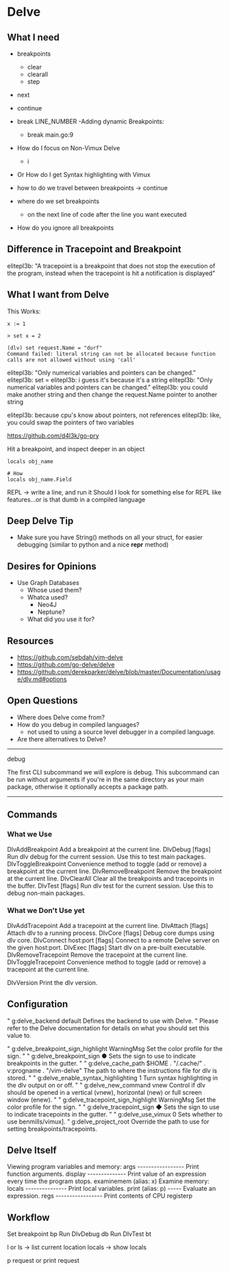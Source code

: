 # Delve

## What I need

- breakpoints
  - clear
  - clearall
  - step
- next
- continue
- break LINE_NUMBER
  -Adding dynamic Breakpoints:
    - break main.go:9

- How do I focus on Non-Vimux Delve
  - i
- Or How do I get Syntax highlighting with Vimux
- how to do we travel between breakpoints
  -> continue
- where do we set breakpoints
  - on the next line of code after the line you want
  executed
- How do you ignore all breakpoints




## Difference in Tracepoint and Breakpoint

elitepl3b: "A tracepoint is a breakpoint that does not stop the execution of the program, instead when the tracepoint is hit a notification is displayed"

## What I want from Delve

This Works:
```
x := 1

> set x = 2
```

```
(dlv) set request.Name = "durf"
Command failed: literal string can not be allocated because function calls are not allowed without using 'call'
```
elitepl3b: "Only numerical variables and pointers can be changed."
elitepl3b: set <variable> = <value>
elitepl3b: i guess it's because it's a string
elitepl3b: "Only numerical variables and pointers can be changed."
elitepl3b: you could make another string and then change the request.Name pointer to another string

elitepl3b: because cpu's know about pointers, not references
elitepl3b: like, you could swap the pointers of two variables

https://github.com/d4l3k/go-pry

Hit a breakpoint, and inspect deeper in an object
```
locals obj_name

# How
locals obj_name.Field
```

REPL -> write a line, and run it
Should I look for something else for REPL like features...or is that dumb
in a compiled language

## Deep Delve Tip

- Make sure you have String() methods on all your struct,
  for easier debugging (similar to python and a nice __repr__ method)

## Desires for Opinions

- Use Graph Databases
  - Whose used them?
  - Whatca used?
    - Neo4J
    - Neptune?
  - What did you use it for?

## Resources

- https://github.com/sebdah/vim-delve
- https://github.com/go-delve/delve
- https://github.com/derekparker/delve/blob/master/Documentation/usage/dlv.md#options

## Open Questions

- Where does Delve come from?
- How do you debug in compiled languages?
  - not used to using a source level debugger in a compiled language.
- Are there alternatives to Delve?

---

debug

The first CLI subcommand we will explore is debug. This subcommand can be run without arguments if you're in the same directory as your main package, otherwise it optionally accepts a package path.

---

## Commands

### What we Use

DlvAddBreakpoint	   Add a breakpoint at the current line.
DlvDebug             [flags]	Run dlv debug for the current session. Use this to test main packages.
DlvToggleBreakpoint	Convenience method to toggle (add or remove) a breakpoint at the current line.
DlvRemoveBreakpoint	Remove the breakpoint at the current line.
DlvClearAll	         Clear all the breakpoints and tracepoints in the buffer.
DlvTest [flags]	Run dlv test for the current session. Use this to debug non-main packages.

### What we Don't Use yet

DlvAddTracepoint	   Add a tracepoint at the current line.
DlvAttach            <pid> [flags]	Attach dlv to a running process.
DlvCore              <bin> <dump> [flags]	Debug core dumps using dlv core.
DlvConnect           host:port [flags]	Connect to a remote Delve server on the given host:port.
DlvExec              <bin> [flags]	Start dlv on a pre-built executable.
DlvRemoveTracepoint	Remove the tracepoint at the current line.
DlvToggleTracepoint	Convenience method to toggle (add or remove) a tracepoint at the current line.


DlvVersion	Print the dlv version.


## Configuration

" g:delve_backend	default	Defines the backend to use with Delve.
" Please refer to the Delve documentation for details on what you should set this value to.

" g:delve_breakpoint_sign_highlight	WarningMsg	Set the color profile for the sign.
"
" g:delve_breakpoint_sign	●	Sets the sign to use to indicate breakpoints in the gutter.
"
" g:delve_cache_path	$HOME . "/.cache/" . v:progname . "/vim-delve"	The path to where the instructions file for dlv is stored.
"
" g:delve_enable_syntax_highlighting	1	Turn syntax highlighting in the dlv output on or off.
"
" g:delve_new_command	vnew	Control if dlv should be opened in a vertical (vnew), horizontal (new) or full screen window (enew).
"
" g:delve_tracepoint_sign_highlight	WarningMsg	Set the color profile for the sign.
"
" g:delve_tracepoint_sign	◆	Sets the sign to use to indicate tracepoints in the gutter.
"
" g:delve_use_vimux	0	Sets whether to use benmills/vimux].
" g:delve_project_root		Override the path to use for setting breakpoints/tracepoints.

## Delve Itself

Viewing program variables and memory:
    args ----------------- Print function arguments.
    display -------------- Print value of an expression every time the program stops.
    examinemem (alias: x)  Examine memory:
    locals --------------- Print local variables.
    print (alias: p) ----- Evaluate an expression.
    regs ----------------- Print contents of CPU registerp


## Workflow

Set breakpoint <leader>bp
Run DlvDebug   <leader>db
Run DlvTest <leader>bt

l or ls -> list current location
locals  -> show locals

 p request
 or print request


